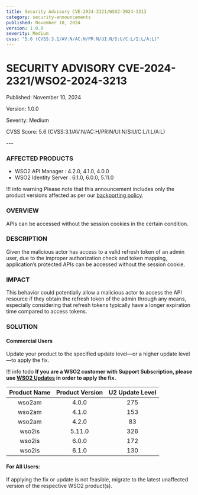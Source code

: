 ```yaml
---
title: Security Advisory CVE-2024-2321/WSO2-2024-3213
category: security-announcements
published: November 10, 2024
version: 1.0.0
severity: Medium
cvss: "5.6 (CVSS:3.1/AV:N/AC:H/PR:N/UI:N/S:U/C:L/I:L/A:L)"
---
```


# SECURITY ADVISORY CVE-2024-2321/WSO2-2024-3213

<p class="doc-info">Published: November 10, 2024</p>
<p class="doc-info">Version: 1.0.0</p>
<p class="doc-info">Severity: Medium</p>
<p class="doc-info">CVSS Score: 5.6 (CVSS:3.1/AV:N/AC:H/PR:N/UI:N/S:U/C:L/I:L/A:L)</p>
---

### AFFECTED PRODUCTS
* WSO2 API Manager : 4.2.0, 4.1.0, 4.0.0
* WSO2 Identity Server : 6.1.0, 6.0.0, 5.11.0

!!! info warning
    Please note that this announcement includes only the product versions affected as per our [backporting policy](https://security.docs.wso2.com/en/latest/security-processes/vulnerability-management-process/#backport-policy).


### OVERVIEW
APIs can be accessed without the session cookies in the certain condition.


### DESCRIPTION
Given the malicious actor has access to a valid refresh token of an admin user, due to the improper authorization check and token mapping, application’s protected APIs can be accessed without the session cookie.

### IMPACT
This behavior could potentially allow a malicious actor to access the API resource if they obtain the refresh token of the admin through any means, especially considering that refresh tokens typically have a longer expiration time compared to access tokens.


### SOLUTION

#### Commercial Users
Update your product to the specified update level—or a higher update level—to apply the fix.

!!! info todo
    **If you are a WSO2 customer with Support Subscription, please use [WSO2 Updates](https://wso2.com/updates/) in order to apply the fix.**

| Product Name | Product Version | U2 Update Level |
|:------------:|:---------------:|:---------------:|
| wso2am       | 4.0.0           | 275             |
| wso2am       | 4.1.0           | 153             |
| wso2am       | 4.2.0           | 83              |
| wso2is       | 5.11.0          | 326             |
| wso2is       | 6.0.0           | 172             |
| wso2is       | 6.1.0           | 130             |

#### For All Users:
If applying the fix or update is not feasible, migrate to the latest unaffected version of the respective WSO2 product(s).
